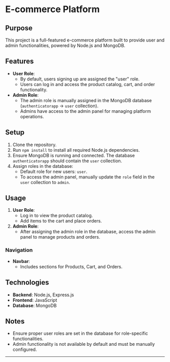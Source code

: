 # E-commerce Platform

## Purpose
This project is a full-featured e-commerce platform built to provide user and admin functionalities, powered by Node.js and MongoDB.

## Features
- **User Role**: 
  - By default, users signing up are assigned the "user" role. 
  - Users can log in and access the product catalog, cart, and order functionality.
- **Admin Role**: 
  - The admin role is manually assigned in the MongoDB database (`authenticatorapp` → `user` collection).  
  - Admins have access to the admin panel for managing platform operations.

## Setup
1. Clone the repository.  
2. Run `npm install` to install all required Node.js dependencies.  
3. Ensure MongoDB is running and connected. The database `authenticatorapp` should contain the `user` collection.  
4. Assign roles in the database:
   - Default role for new users: `user`.
   - To access the admin panel, manually update the `role` field in the `user` collection to `admin`.

## Usage
1. **User Role**:
   - Log in to view the product catalog.
   - Add items to the cart and place orders.  
2. **Admin Role**:
   - After assigning the admin role in the database, access the admin panel to manage products and orders.

### Navigation
- **Navbar**:
  - Includes sections for Products, Cart, and Orders.

## Technologies
- **Backend**: Node.js, Express.js
- **Frontend**: JavaScript
- **Database**: MongoDB

## Notes
- Ensure proper user roles are set in the database for role-specific functionalities.
- Admin functionality is not available by default and must be manually configured.

---
